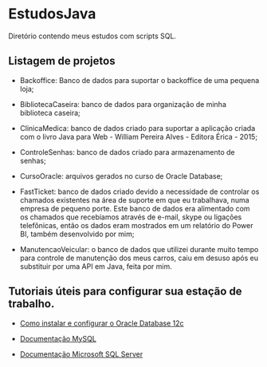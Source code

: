 # EstudosJava

<p>Diretório contendo meus estudos com scripts SQL.</p>

## Listagem de projetos

- Backoffice: Banco de dados para suportar o backoffice de uma pequena loja;

- BibliotecaCaseira: banco de dados para organização de minha biblioteca caseira;

- ClinicaMedica: banco de dados criado para suportar a aplicação criada com o 
livro Java para Web - William Pereira Alves - Editora Érica - 2015;

- ControleSenhas: banco de dados criado para armazenamento de senhas;

- CursoOracle: arquivos gerados no curso de Oracle Database;
  
- FastTicket: banco de dados criado devido a necessidade de controlar os chamados 
existentes na área de suporte em que eu trabalhava, numa empresa de pequeno porte.
Este banco de dados era alimentado com os chamados que recebíamos através de 
e-mail, skype ou ligações telefônicas, então os dados eram mostrados em um 
relatório do Power BI, também desenvolvido por mim;

- ManutencaoVeicular: o banco de dados que utilizei durante muito tempo para 
controle de manutenção dos meus carros, caiu em desuso após eu substituir por 
uma API em Java, feita por mim.

## Tutoriais úteis para configurar sua estação de trabalho.

- [Como instalar e configurar o Oracle Database 12c](https://imasters.com.br/data/como-instalar-e-configurar-oracle-database-12c)

- [Documentação MySQL](https://dev.mysql.com/doc/)

- [Documentação Microsoft SQL Server](https://docs.microsoft.com/pt-br/sql/?view=sql-server-ver15)
